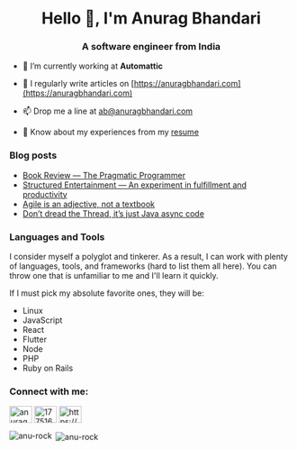 <h1 align="center">Hello 👋, I'm Anurag Bhandari</h1>
<h3 align="center">A software engineer from India</h3>

- 🔭 I’m currently working at **Automattic**

- 📝 I regularly write articles on [https://anuragbhandari.com](https://anuragbhandari.com)

- 📫 Drop me a line at ab@anuragbhandari.com

- 📄 Know about my experiences from my [resume](https://docs.google.com/document/d/1T6sn8dRbfAA1NP74vGRi77tHyNR4mI1lGe-Ffv7elDQ/edit?usp=sharing)

### Blog posts
<!-- BLOG-POST-LIST:START -->
- [Book Review — The Pragmatic Programmer](https://anuragbhandari.com/literary-pursuits/book-review-the-pragmatic-programmer-1861/)
- [Structured Entertainment — An experiment in fulfillment and productivity](https://anuragbhandari.com/life-thoughts/structured-entertainment-an-experiment-in-fulfillment-and-productivity-1857/)
- [Agile is an adjective, not a textbook](https://anuragbhandari.com/coding-tech/agile-is-an-adjective-not-a-textbook-1853/)
- [Don’t dread the Thread, it’s just Java async code](https://anuragbhandari.com/coding-tech/dont-dread-the-thread-its-just-java-async-code-1849/)
<!-- BLOG-POST-LIST:END -->

### Languages and Tools
I consider myself a polyglot and tinkerer. As a result, I can work with plenty of languages, tools, and frameworks (hard to list them all here). You can throw one that is unfamiliar to me and I'll learn it quickly.

If I must pick my absolute favorite ones, they will be:
* Linux
* JavaScript
* React
* Flutter
* Node
* PHP
* Ruby on Rails

### Connect with me:
<a href="https://twitter.com/anuragbhandari" target="blank"><img align="center" src="https://raw.githubusercontent.com/rahuldkjain/github-profile-readme-generator/master/src/images/icons/Social/twitter.svg" alt="anuragbhandari" height="30" width="40" /></a>
<a href="https://stackoverflow.com/users/1775160" target="blank"><img align="center" src="https://raw.githubusercontent.com/rahuldkjain/github-profile-readme-generator/master/src/images/icons/Social/stack-overflow.svg" alt="1775160" height="30" width="40" /></a>
<a href="/https://anuragbhandari.com/feed" target="blank"><img align="center" src="https://raw.githubusercontent.com/rahuldkjain/github-profile-readme-generator/master/src/images/icons/Social/rss.svg" alt="https://anuragbhandari.com/feed" height="30" width="40" /></a>


<p><img align="left" src="https://github-readme-stats.vercel.app/api/top-langs?username=anu-rock&show_icons=true&locale=en&layout=compact" alt="anu-rock" /></p>

<p>&nbsp;<img align="center" src="https://github-readme-stats.vercel.app/api?username=anu-rock&show_icons=true&locale=en" alt="anu-rock" /></p>

